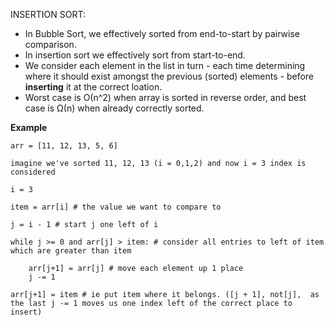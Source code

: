 INSERTION SORT:

- In Bubble Sort, we effectively sorted from end-to-start by pairwise comparison.
- In insertion sort we effectively sort from start-to-end.
- We consider each element in the list in turn - each time determining where it should exist amongst the previous (sorted) elements - before **inserting** it at the correct loation.
- Worst case is &Omicron;(n^2) when array is sorted in reverse order, and best case is &Omega;(n) when already correctly sorted.


**Example**
```
arr = [11, 12, 13, 5, 6] 

imagine we've sorted 11, 12, 13 (i = 0,1,2) and now i = 3 index is considered

i = 3 

item = arr[i] # the value we want to compare to

j = i - 1 # start j one left of i

while j >= 0 and arr[j] > item: # consider all entries to left of item which are greater than item
    
    arr[j+1] = arr[j] # move each element up 1 place
    j -= 1
    
arr[j+1] = item # ie put item where it belongs. ([j + 1], not[j],  as the last j -= 1 moves us one index left of the correct place to insert)
```
